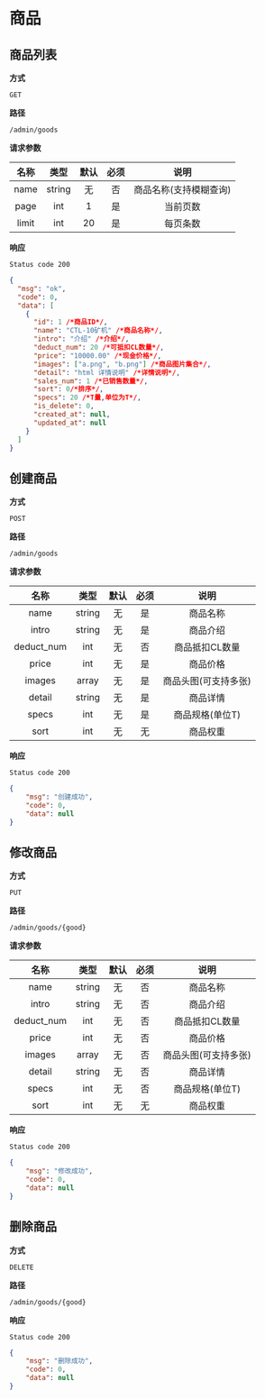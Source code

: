 # 商品

## 商品列表

**方式**

`GET`

**路径**

`/admin/goods`

**请求参数**

|  名称  |  类型  | 默认 | 必须 |         说明         |
| :----: | :----: | :--: | :--: | :------------------: |
|  name  | string |  无  |  否  |            商品名称(支持模糊查询)                  |
|  page      |  int   |  1  |  是  |            当前页数                |
|  limit      |  int   |  20  |  是  |             每页条数                     |

**响应**

`Status code 200`

```json
{
  "msg": "ok",
  "code": 0,
  "data": [
    {
      "id": 1 /*商品ID*/,
      "name": "CTL-10矿机" /*商品名称*/,
      "intro": "介绍" /*介绍*/,
      "deduct_num": 20 /*可抵扣CL数量*/,
      "price": "10000.00" /*现金价格*/,
      "images": ["a.png", "b.png"] /*商品图片集合*/,
      "detail": "html 详情说明" /*详情说明*/,
      "sales_num": 1 /*已销售数量*/,
      "sort": 0/*排序*/,
      "specs": 20 /*T量,单位为T*/,
      "is_delete": 0,
      "created_at": null,
      "updated_at": null
    }
  ]
}
```

## 创建商品

**方式**

`POST`

**路径**

`/admin/goods`

**请求参数**

|  名称  |  类型  | 默认 | 必须 |         说明         |
| :----: | :----: | :--: | :--: | :------------------: |
|  name  | string |  无  |  是  |            商品名称                 |
|  intro  | string |  无  |  是  |            商品介绍               |
|  deduct_num  | int |  无  |  否  |            商品抵扣CL数量               |
|  price  | int |  无  |  是  |            商品价格               |
|  images  | array |  无  |  是  |            商品头图(可支持多张)               |
|  detail  | string |  无  |  是  |            商品详情               |
|  specs  | int |  无  |  是  |            商品规格(单位T)               |
|  sort  | int |  无  |  无  |            商品权重               |

**响应**

`Status code 200`

```json
{
    "msg": "创建成功",
    "code": 0,
    "data": null
}
```

## 修改商品

**方式**

`PUT`

**路径**

`/admin/goods/{good}`

**请求参数**

|  名称  |  类型  | 默认 | 必须 |         说明         |
| :----: | :----: | :--: | :--: | :------------------: |
|  name  | string |  无  |  否  |            商品名称                 |
|  intro  | string |  无  |  否  |            商品介绍               |
|  deduct_num  | int |  无  |  否  |            商品抵扣CL数量               |
|  price  | int |  无  |  否  |            商品价格               |
|  images  | array |  无  |  否  |            商品头图(可支持多张)               |
|  detail  | string |  无  |  否  |            商品详情               |
|  specs  | int |  无  |  否  |            商品规格(单位T)               |
|  sort  | int |  无  |  无  |            商品权重               |

**响应**

`Status code 200`

```json
{
    "msg": "修改成功",
    "code": 0,
    "data": null
}
```

## 删除商品

**方式**

`DELETE`

**路径**

`/admin/goods/{good}`


**响应**

`Status code 200`

```json
{
    "msg": "删除成功",
    "code": 0,
    "data": null
}
```
